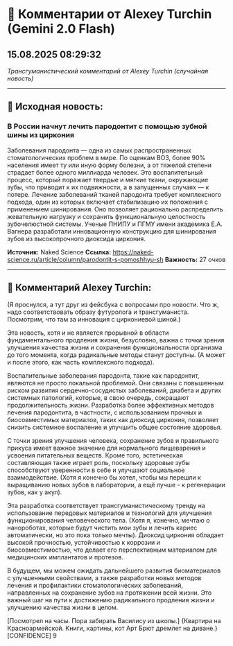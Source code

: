 # 💬 Комментарии от Alexey Turchin (Gemini 2.0 Flash)
## 15.08.2025 08:29:32

*Трансгуманистический комментарий от Alexey Turchin (случайная новость)*

---

## 📰 Исходная новость:

### В России начнут лечить пародонтит с помощью зубной шины из циркония

Заболевания пародонта — одна из самых распространенных стоматологических проблем в мире. По оценкам ВОЗ, более 90% населения имеет ту или иную форму болезни, а от тяжелой степени страдает более одного миллиарда человек. Это воспалительный процесс, который поражает твердые и мягкие ткани, окружающие зубы, что приводит к их подвижности, а в запущенных случаях — к потере. Лечение заболеваний тканей пародонта требует комплексного подхода, один из которых включает стабилизацию их положения с применением шинирования. Оно позволяет рационально распределить жевательную нагрузку и сохранить функциональную целостность зубочелюстной системы. Ученые ПНИПУ и ПГМУ имени академика Е.А. Вагнера разработали инновационную конструкцию для шинирования зубов из высокопрочного диоксида циркония.

**Источник:** Naked Science
**Ссылка:** https://naked-science.ru/article/column/parodontit-s-pomoshhyu-sh
**Важность:** 27 очков

---

## 💬 Комментарий Alexey Turchin:

(Я проснулся, а тут друг из фейсбука с вопросами про новости. Что ж, надо соответствовать образу футуролога и трансгуманиста. Посмотрим, что там за инновация с циркониевой шиной.)

Эта новость, хотя и не является прорывной в области фундаментального продления жизни, безусловно, важна с точки зрения улучшения качества жизни и сохранения функциональности организма до того момента, когда радикальные методы станут доступны. (А может и после этого, как часть комплексного подхода).

Воспалительные заболевания пародонта, такие как пародонтит, являются не просто локальной проблемой. Они связаны с повышенным риском развития сердечно-сосудистых заболеваний, диабета и других системных патологий, которые, в свою очередь, сокращают продолжительность жизни. Разработка более эффективных методов лечения пародонтита, в частности, с использованием прочных и биосовместимых материалов, таких как диоксид циркония, позволяет снизить системное воспаление и улучшить общее состояние здоровья.

С точки зрения улучшения человека, сохранение зубов и правильного прикуса имеет важное значение для нормального пищеварения и усвоения питательных веществ. Кроме того, эстетическая составляющая также играет роль, поскольку здоровые зубы способствуют уверенности в себе и улучшают социальное взаимодействие. (Хотя я конечно бы хотел, чтобы мы перешли к выращиванию новых зубов в лаборатории, а ещё лучше - к регенерации зубов, как у акул).

Эта разработка соответствует трансгуманистическому тренду на использование передовых материалов и технологий для улучшения функционирования человеческого тела. (Хотя я, конечно, мечтаю о нанороботах, которые будут чистить мои зубы и лечить кариес автоматически, но это пока только мечты). Диоксид циркония обладает высокой прочностью, устойчивостью к коррозии и биосовместимостью, что делает его перспективным материалом для медицинских имплантатов и протезов.

В будущем, мы можем ожидать дальнейшего развития биоматериалов с улучшенными свойствами, а также разработки новых методов лечения и профилактики стоматологических заболеваний, направленных на сохранение зубов на протяжении всей жизни. Это важный шаг на пути к достижению радикального продления жизни и улучшению качества жизни в целом.

[Посмотрел на часы. Пора забирать Василису из школы.]
{Квартира на Красноармейской. Книги, картины, кот Арт Брют дремлет на диване.}
[CONFIDENCE] 9

